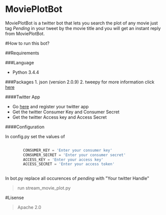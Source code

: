 # MoviePlotBot

  MoviePlotBot is a twitter bot that lets you search the plot of any movie just tag *Pending* in your tweet by the movie title and you will get an instant reply from MoviePlotBot.
  

#How to run this bot?

##Requirements

###Language
  * Python 3.4.4
      
###Packages
    1. json (version 2.0.9)
    2. tweepy for more information click [here](http://docs.tweepy.org/en/v3.5.0/) 
    
####Twitter App
  * Go [here](https://dev.twitter.com/) and register your twitter app
  * Get the twitter Consumer Key and Consumer Secret
  * Get the twitter Access key and Access Secret

####Configuration
      
In config.py set the values of 
~~~python
         
        CONSUMER_KEY = 'Enter your consumer key'
        CONSUMER_SECRET = 'Enter your consumer secret'
        ACCESS_KEY = 'Enter your access key'
        ACCESS_SECRET = 'Enter your access token'
        
~~~
    
In  bot.py replace all occurences of *pending* with "Your twitter Handle"


 > run stream_movie_plot.py

#Lisense

  > Apache 2.0


  



